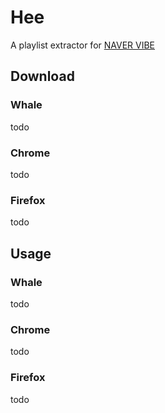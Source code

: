# Hee

A playlist extractor for [NAVER VIBE](https://vibe.naver.com/)

## Download

### Whale

todo

### Chrome

todo

### Firefox

todo

## Usage

### Whale

todo

### Chrome

todo

### Firefox

todo
